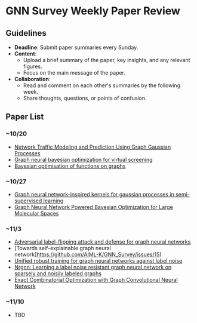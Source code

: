 # GNN Survey Weekly Paper Review

## Guidelines
- **Deadline**: Submit paper summaries every Sunday.
- **Content**:
  - Upload a brief summary of the paper, key insights, and any relevant figures.
  - Focus on the main message of the paper.
- **Collaboration**:
  - Read and comment on each other's summaries by the following week.
  - Share thoughts, questions, or points of confusion.

## Paper List

### ~10/20
- [Network Traffic Modeling and Prediction Using Graph Gaussian Processes](https://github.com/AIML-K/GNN_Survey/issues/2)
- [Graph neural bayesian optimization for virtual screening](https://github.com/AIML-K/GNN_Survey/issues/3)
- [Bayesian optimisation of functions on graphs](https://github.com/AIML-K/GNN_Survey/issues/4)

### ~10/27
- [Graph neural network-inspired kernels for gaussian processes in semi-supervised learning](https://github.com/AIML-K/GNN_Survey/issues/7)
- [Graph Neural Network Powered Bayesian Optimization for Large Molecular Spaces](https://github.com/AIML-K/GNN_Survey/issues/5)

### ~11/3
- [Adversarial label-flipping attack and defense for graph neural networks](https://github.com/AIML-K/GNN_Survey/issues/14)
- [Towards self-explainable graph neural network]https://github.com/AIML-K/GNN_Survey/issues/15)
- [Unified robust training for graph neural networks against label noise](https://github.com/AIML-K/GNN_Survey/issues/16)
- [Nrgnn: Learning a label noise resistant graph neural network on sparsely and noisily labeled graphs](https://github.com/AIML-K/GNN_Survey/issues/17)
- [Exact Combinatorial Optimization with Graph Convolutional Neural Network](https://github.com/AIML-K/GNN_Survey/issues/22)

### ~11/10
- TBD
